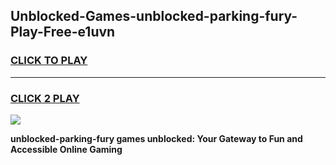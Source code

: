 
## Unblocked-Games-unblocked-parking-fury-Play-Free-e1uvn
<h3>
<a href="https://premium76.site?title=unblocked-parking-fury&ref=10A">CLICK TO PLAY</a></h3>
<hr>

<h3>
<a href="https://premium76.site?title=unblocked-parking-fury&ref=10A">CLICK 2 PLAY</a>
  
</h3>

<a href="https://premium76.site?title=unblocked-parking-fury&ref=10A"><img src="https://clearcache.store/games.png"></a>


**unblocked-parking-fury games unblocked: Your Gateway to Fun and Accessible Online Gaming**
